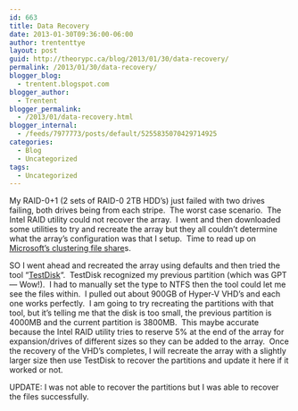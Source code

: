 ```yaml
---
id: 663
title: Data Recovery
date: 2013-01-30T09:36:00-06:00
author: trententtye
layout: post
guid: http://theorypc.ca/blog/2013/01/30/data-recovery/
permalink: /2013/01/30/data-recovery/
blogger_blog:
  - trentent.blogspot.com
blogger_author:
  - Trentent
blogger_permalink:
  - /2013/01/data-recovery.html
blogger_internal:
  - /feeds/7977773/posts/default/5255835070429714925
categories:
  - Blog
  - Uncategorized
tags:
  - Uncategorized
---
```

My RAID-0+1 (2 sets of RAID-0 2TB HDD&#8217;s) just failed with two drives failing, both drives being from each stripe. &nbsp;The worst case scenario. &nbsp;The Intel RAID utility could not recover the array. &nbsp;I went and then downloaded some utilities to try and recreate the array but they all couldn&#8217;t determine what the array&#8217;s configuration was that I setup. &nbsp;Time to read up on [Microsoft&#8217;s clustering file share](http://technet.microsoft.com/en-us/library/jj134187.aspx#BKMK_Step1)s.

SO I went ahead and recreated the array using defaults and then tried the tool &#8220;[TestDisk](http://www.cgsecurity.org/wiki/TestDisk)&#8220;. &nbsp;TestDisk recognized my previous partition (which was GPT &#8212; Wow!). &nbsp;I had to manually set the type to NTFS then the tool could let me see the files within. &nbsp;I pulled out about 900GB of Hyper-V VHD&#8217;s and each one works perfectly. &nbsp;I am going to try recreating the partitions with that tool, but it&#8217;s telling me that the disk is too small, the previous partition is 4000MB and the current partition is 3800MB. &nbsp;This maybe accurate because the Intel RAID utility tries to reserve 5% at the end of the array for expansion/drives of different sizes so they can be added to the array. &nbsp;Once the recovery of the VHD&#8217;s completes, I will recreate the array with a slightly larger size then use TestDisk to recover the partitions and update it here if it worked or not.

UPDATE: I was not able to recover the partitions but I was able to recover the files successfully.

<!-- AddThis Advanced Settings generic via filter on the_content -->

<!-- AddThis Share Buttons generic via filter on the_content -->